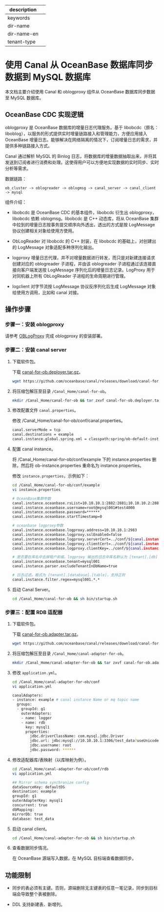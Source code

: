|description||
|---|---|
|keywords||
|dir-name||
|dir-name-en||
|tenant-type||

# 使用 Canal 从 OceanBase 数据库同步数据到 MySQL 数据库

本文档主要介绍使用 Canal 和 oblogproxy 组件从 OceanBase 数据库同步数据至 MySQL 数据库。

## OceanBase CDC 实现逻辑

oblogproxy 是 OceanBase 数据库的增量日志代理服务。基于 libobcdc（原名：liboblog），以服务的形式提供实时增量链路接入和管理能力，方便应用接入 OceanBase 增量日志。能够解决在网络隔离的情况下，订阅增量日志的需求，并提供多种链路接入方式。

Canal 通过解析 MySQL 的 Binlog 日志，将数据库的增量数据抽取出来，并将其发送到订阅者进行消费和处理。这使得用户可以方便地实现数据的实时同步、实时分析等需求。

数据链路：

```shell
ob_cluster -> oblogreader -> oblogmsg -> canal_server -> canal_client -> mysql
```

组件介绍：

* libobcdc 是 OceanBase CDC 的基本组件，libobcdc 衍生出 oblogproxy，libobcdc 依赖 oblogmsg。libobcdc 是 C++ 动态库，将从 OceanBase 集群中拉到的增量日志按事务提交顺序向外透出，透出的方式是按 LogMessage 协议创建相关对象给使用方使用。

* ObLogReader 对 libobcdc 的 C++ 封装，在 libobcdc 的基础上，对创建出的 LogMessage 对象适配多种序列化输出。

* logproxy 增量日志代理，并不对增量数据进行转发，而只是对新建连接请求创建对应的 oblogreader 子进程，并由该 oblogreader 子进程通过该连接直接向客户端发送按 LogMessage 序列化后的增量日志记录。LogProxy 用于对同机器上所有 ObLogReader 子进程的生命周期进行管理。

* logclient 对字节流按 LogMessage 协议反序列化后生成 LogMessage 对象给使用方调用，比如和 canal 对接。

## 操作步骤

### 步骤一：安装 oblogproxy

请参考 [OBLogProxy](https://github.com/oceanbase/oblogproxy) 完成 oblogproxy 的安装部署。

### 步骤二：安装 canal server

1. 下载软件包。

    下载 [canal-for-ob.deployer.tar.gz](https://github.com/oceanbase/canal/releases/download/canal-for-ob-1.1.6-alpha/canal-for-ob.deployer.tar.gz)。

    ```bash
    wget https://github.com/oceanbase/canal/releases/download/canal-for-ob-1.1.6-alpha/canal-for-ob.deployer.tar.gz
    ```

2. 将压缩包解压至目录 `/Canal_Home/canal-for-ob`。

    ```bash
    mkdir /Canal_Home/canal-for-ob && tar zxvf canal-for-ob.deployer.tar.gz  -C /Canal_Home/canal-for-ob
    ```

3. 修改配置文件 `canal.properties`。

    修改 /Canal_Home/canal-for-ob/conf/canal.properties。

    ```bash
    canal.serverMode = tcp
    canal.destinations = example
    canal.instance.global.spring.xml = classpath:spring/ob-default-instance.xml
    ```

4. 配置 canal instance。

    将 /Canal_Home/canal-for-ob/conf/example 下的 instance.properties 删除，然后将 ob-instance.properties 重命名为 instance.properties。

    修改 `instance.properties`，示例如下：

    ```bash
    cd /Canal_Home/canal-for-ob/conf/example
    vi instance.properties

    # OceanBase集群参数
    canal.instance.oceanbase.rsList=10.10.10.1:2882:2881;10.10.10.2:2882:2881;10.10.10.3:2882:2881
    canal.instance.oceanbase.username=root@mysql001#test4000
    canal.instance.oceanbase.password=******
    canal.instance.oceanbase.startTimestamp=0

    # oceanbase logproxy参数
    canal.instance.oceanbase.logproxy.address=10.10.10.1:2983
    canal.instance.oceanbase.logproxy.sslEnabled=false
    canal.instance.oceanbase.logproxy.serverCert=../conf/${canal.instance.destination:}/ca.crt
    canal.instance.oceanbase.logproxy.clientCert=../conf/${canal.instance.destination:}/client.crt
    canal.instance.oceanbase.logproxy.clientKey=../conf/${canal.instance.destination:}/client.key

    # 是否要在库名中去掉租户前缀。logproxy 输出的日志中库名默认为 [tenant].[db]
    canal.instance.oceanbase.tenant=mysql001
    canal.instance.parser.excludeTenantInDbName=true

    # 日志过滤。格式为 [tenant].[database].[table]，支持正则
    canal.instance.filter.regex=mysql001.*.*
    ```

5. 启动 Canal Server。

    ```bash
    cd /Canal_Home/canal-for-ob && sh bin/startup.sh
    ```

### 步骤三：配置 RDB 适配器

1. 下载软件包。

    下载 [canal-for-ob.adapter.tar.gz](https://github.com/oceanbase/canal/releases/download/canal-for-ob-1.1.6-alpha/canal-for-ob.adapter.tar.gz)。

    ```bash
    wget https://github.com/oceanbase/canal/releases/download/canal-for-ob-1.1.6-alpha/canal-for-ob.adapter.tar.gz
    ```

2. 将压缩包解压至目录 `/Canal_Home/canal-adapter-for-ob`。

    ```bash
    mkdir /Canal_Home/canal-adapter-for-ob && tar zxvf canal-for-ob.adapter.tar.gz -C /Canal_Home/canal-adapter-for-ob
    ```

3. 修改 `application.yml`。

    ```bash
    cd /Canal_Home/canal-adapter-for-ob/conf
    vi application.yml

    canalAdapters:
    - instance: example # canal instance Name or mq topic name
      groups:
      - groupId: g1
        outerAdapters:
        - name: logger
        - name: rdb
          key: mysql1
          properties:
            jdbc.driverClassName: com.mysql.jdbc.Driver
            jdbc.url: jdbc:mysql://10.10.10.1:3306/test_data?useUnicode=false
            jdbc.username: root
            jdbc.password: ******
    ```

4. 修改适配器库/表映射（以库映射为例）。

    ```bash
    cd /Canal_Home/canal-adapter-for-ob/conf/rdb
    vi application.yml

    ## Mirror schema synchronize config
    dataSourceKey: defaultDS
    destination: example
    groupId: g1
    outerAdapterKey: mysql1
    concurrent: true
    dbMapping:
    mirrorDb: true
    database: test_data
    ```

5. 启动 canal client。

    ```bash
    cd /Canal_Home/canal-adapter-for-ob && sh bin/startup.sh
    ```

6. 查看数据同步情况。

    在 OceanBase 源端写入数据，在 MySQL 目标端查看数据同步。

## 功能限制

* 同步的表必须有主键。否则，源端删除无主键表的任意一笔记录，同步到目标端会导致整个表被删除。

* DDL 支持新建表、新增列。
